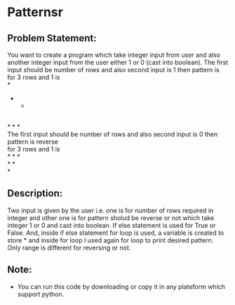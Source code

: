 <h1>Patternsr</h1>

<h2>Problem Statement:</h2>

  You want to create a program which take integer input from user and also another integer input from the user either 1 or 0 (cast into boolean). The first input should be number of rows and also second input is 1 then pattern is
  <br>
  for 3 rows and 1 is
  <br>
  *
  <br>
  * *
  <br>
  * * *
  <br>
  The first input should be number of rows and also second input is 0 then pattern is reverse
  <br>
  for 3 rows and 1 is
  <br>
  * * *
  <br>
  * *
  <br>
  *
 
<h2>Description:</h2>

Two input is given by the user i.e. one is for number of rows required in integer and other one is for pattern sholud be reverse or not which take integer 1 or 0 and cast into boolean. If else statement is used for True or False. And, inside if else statement for loop is used, a variable is created to store * and inside for loop I used again for loop to print desired pattern. Only range is different for reversing or not.

<h2>Note:</h2>

* You can run this code by downloading or copy it in any plateform which support python.
